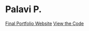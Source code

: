 # Palavi P.
[Final Portfolio Website](https://palaviprasad.github.io/Final-Portfolio-Website/)
[View the Code](https://github.com/palaviprasad/Final-Portfolio-Website.git)

